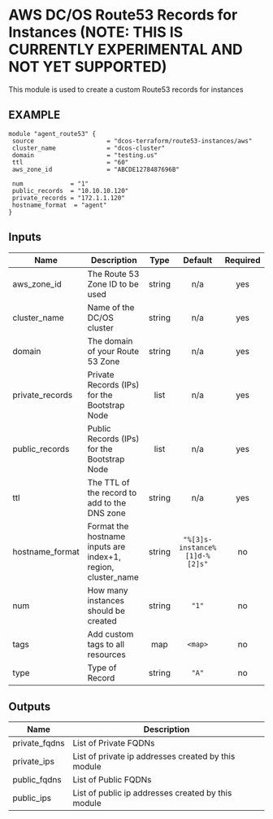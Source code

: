AWS DC/OS Route53 Records for Instances (NOTE: THIS IS CURRENTLY EXPERIMENTAL AND NOT YET SUPPORTED)
============
This module is used to create a custom Route53 records for instances

EXAMPLE
-------

```hcl
module "agent_route53" {
 source                    = "dcos-terraform/route53-instances/aws"
 cluster_name              = "dcos-cluster"
 domain                    = "testing.us"
 ttl                       = "60"
 aws_zone_id               = "ABCDE1278487696B"

 num             = "1"
 public_records  = "10.10.10.120"
 private_records = "172.1.1.120"
 hostname_format  = "agent"
}
```

## Inputs

| Name | Description | Type | Default | Required |
|------|-------------|:----:|:-----:|:-----:|
| aws\_zone\_id | The Route 53 Zone ID to be used | string | n/a | yes |
| cluster\_name | Name of the DC/OS cluster | string | n/a | yes |
| domain | The domain of your Route 53 Zone | string | n/a | yes |
| private\_records | Private Records (IPs) for the Bootstrap Node | list | n/a | yes |
| public\_records | Public Records (IPs) for the Bootstrap Node | list | n/a | yes |
| ttl | The TTL of the record to add to the DNS zone | string | n/a | yes |
| hostname\_format | Format the hostname inputs are index+1, region, cluster_name | string | `"%[3]s-instance%[1]d-%[2]s"` | no |
| num | How many instances should be created | string | `"1"` | no |
| tags | Add custom tags to all resources | map | `<map>` | no |
| type | Type of Record | string | `"A"` | no |

## Outputs

| Name | Description |
|------|-------------|
| private\_fqdns | List of Private FQDNs |
| private\_ips | List of private ip addresses created by this module |
| public\_fqdns | List of Public FQDNs |
| public\_ips | List of public ip addresses created by this module |

